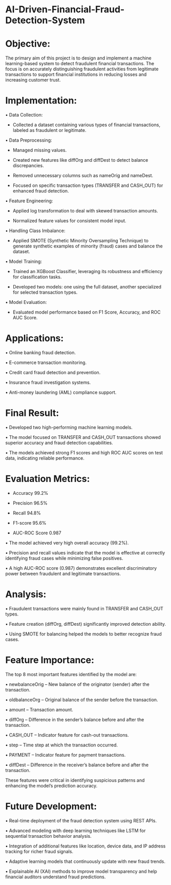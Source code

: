 # AI-Driven-Financial-Fraud-Detection-System

# Objective:
The primary aim of this project is to design and implement a machine learning-based system to detect fraudulent financial transactions.
The focus is on accurately distinguishing fraudulent activities from legitimate transactions to support financial institutions in reducing losses and increasing customer trust.


# Implementation:

•	Data Collection: 

- Collected a dataset containing various types of financial transactions, labeled as fraudulent or legitimate.


•	Data Preprocessing:

- Managed missing values.

- Created new features like diffOrg and diffDest to detect balance discrepancies.

- Removed unnecessary columns such as nameOrig and nameDest.

- Focused on specific transaction types (TRANSFER and CASH_OUT) for enhanced fraud detection.


•	Feature Engineering:

- Applied log transformation to deal with skewed transaction amounts.

- Normalized feature values for consistent model input.


•	Handling Class Imbalance: 

- Applied SMOTE (Synthetic Minority Oversampling Technique) to generate synthetic examples of minority (fraud) cases and balance the dataset.


•	Model Training:

- Trained an XGBoost Classifier, leveraging its robustness and efficiency for classification tasks.

- Developed two models: one using the full dataset, another specialized for selected transaction types.


•	Model Evaluation: 
- Evaluated model performance based on F1 Score, Accuracy, and ROC AUC Score.



# Applications:

•	Online banking fraud detection.

•	E-commerce transaction monitoring.

•	Credit card fraud detection and prevention.

•	Insurance fraud investigation systems.

•	Anti-money laundering (AML) compliance support.



# Final Result:

•	Developed two high-performing machine learning models.

•	The model focused on TRANSFER and CASH_OUT transactions showed superior accuracy and fraud detection capabilities.

•	The models achieved strong F1 scores and high ROC AUC scores on test data, indicating reliable performance.



# Evaluation Metrics:


- Accuracy	    99.2%

- Precision	    96.5%

- Recall	        94.8%

- F1-score	    95.6%

- AUC-ROC Score	0.987


•	The model achieved very high overall accuracy (99.2%).

•	Precision and recall values indicate that the model is effective at correctly identifying fraud cases while minimizing false positives.

•	A high AUC-ROC score (0.987) demonstrates excellent discriminatory power between fraudulent and legitimate transactions.



# Analysis:

•	Fraudulent transactions were mainly found in TRANSFER and CASH_OUT types.

•	Feature creation (diffOrg, diffDest) significantly improved detection ability.

•	Using SMOTE for balancing helped the models to better recognize fraud cases.



# Feature Importance:

The top 8 most important features identified by the model are:

•	newbalanceOrig – New balance of the originator (sender) after the transaction.

•	oldbalanceOrg – Original balance of the sender before the transaction.

•	amount – Transaction amount.

•	diffOrg – Difference in the sender’s balance before and after the transaction.

•	CASH_OUT – Indicator feature for cash-out transactions.

•	step – Time step at which the transaction occurred.

•	PAYMENT – Indicator feature for payment transactions.

•	diffDest – Difference in the receiver’s balance before and after the transaction.

These features were critical in identifying suspicious patterns and enhancing the model’s prediction accuracy.



# Future Development:

•	Real-time deployment of the fraud detection system using REST APIs.

•	Advanced modeling with deep learning techniques like LSTM for sequential transaction behavior analysis.

•	Integration of additional features like location, device data, and IP address tracking for richer fraud signals.

•	Adaptive learning models that continuously update with new fraud trends.

•	Explainable AI (XAI) methods to improve model transparency and help financial auditors understand fraud predictions.

